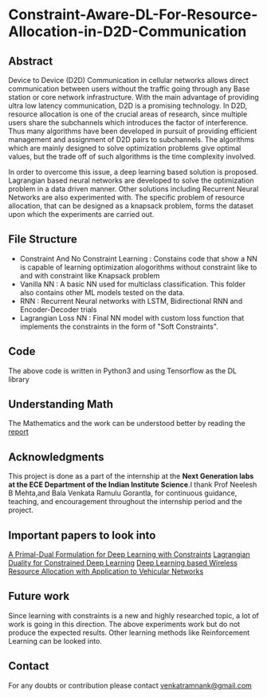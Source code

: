 # Constraint-Aware-DL-For-Resource-Allocation-in-D2D-Communication

## Abstract
Device to Device (D2D) Communication in cellular networks allows direct communication between users without the traffic going through any Base station or core network infrastructure. With the main advantage of providing ultra low latency communication, D2D is a promising technology. In D2D, resource allocation is one of the crucial areas of research, since multiple users share the subchannels which introduces the factor of interference. Thus many algorithms have been developed in pursuit of providing efficient management and assignment of D2D pairs to subchannels. The algorithms which are mainly designed to solve optimization problems give optimal values, but the trade off of such algorithms is the time complexity involved.

In order to overcome this issue, a deep learning based solution is proposed. Lagrangian based neural networks are developed to solve the optimization problem in a data driven manner. Other solutions including Recurrent Neural Networks are also experimented with. The specific problem of resource allocation, that can be designed as a knapsack problem, forms the dataset upon which the experiments are carried out.

## File Structure
 - Constraint And No Constraint Learning : Constains code that show a NN is capable of learning optimization alogorithms without constraint like to and with constraint like Knapsack problem
 - Vanilla NN : A basic NN used for multiclass classification. This folder also contains other ML models tested on the data.
 - RNN : Recurrent Neural networks with LSTM, Bidirectional RNN and Encoder-Decoder trials
 - Lagrangian Loss NN : Final NN model with custom loss function that implements the constraints in the form of "Soft Constraints".

## Code
The above code is written in Python3 and using Tensorflow as the DL library

## Understanding Math
The Mathematics and the work can be understood better by reading the [report](https://github.com/venkatramnank/Constraint-Aware-DL-For-Resource-Allocation-in-D2D-Comm/blob/main/IISC_report_VenkatRamnanK.docx.pdf)

## Acknowledgments
This project is done as a part of the internship at the **Next Generation labs at the ECE Department of the Indian Institute Science**.I thank Prof Neelesh B Mehta,and Bala Venkata Ramulu Gorantla, for continuous guidance, teaching, and encouragement throughout the internship period and the project.

## Important papers to look into
[A Primal-Dual Formulation for Deep Learning with Constraints](https://www.cse.iitd.ac.in/~parags/papers/conference/2019/pdfdlc-nips19.pdf)
[Lagrangian Duality for Constrained Deep Learning](https://arxiv.org/pdf/2001.09394.pdf)
[Deep Learning based Wireless Resource Allocation with Application to Vehicular Networks](https://arxiv.org/abs/1907.03289)

## Future work
Since learning with constraints is a new and highly researched topic, a lot of work is going in this direction. The above experiments work but do not produce the expected results. Other learning methods like Reinforcement Learning can be looked into.

## Contact
For any doubts or contribution please contact venkatramnank@gmail.com
